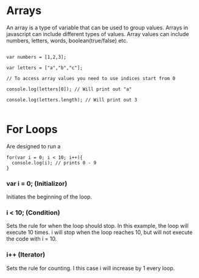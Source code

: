 # Arrays

An array is a type of variable that can be used to group values. Arrays in javascript can include different types of values. Array values can include numbers, letters, words, boolean(true/false) etc.

```

var numbers = [1,2,3];

var letters = ["a","b","c"];

// To access array values you need to use indices start from 0

console.log(letters[0]); // Will print out "a"

console.log(letters.length); // Will print out 3


```

# For Loops

Are designed to run a

```
for(var i = 0; i < 10; i++){
  console.log(i); // prints 0 - 9
}
```
### var i = 0; (Initializor)

Initiates the beginning of the loop.

### i < 10; (Condition)

Sets the rule for when the loop should stop. In this example, the loop will execute 10 times. i will stop when the loop reaches 10, but will not execute the code with i = 10.

### i++ (Iterator)

Sets the rule for counting. I this case i will increase by 1 every loop.
